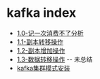 # kafka index

* [1.0-记一次消费不了分析](.//1.0-记一次消费不了分析.md)
* [1.1-副本转移操作](.//1.1-副本转移操作.md)
* [1.2-副本增加操作](.//1.2-副本增加操作.md)
* [1.3-数据转移操作](.//1.3-数据转移操作.md) -- 未总结
* [kafka集群模式安装](.//kafka集群模式安装.md)
